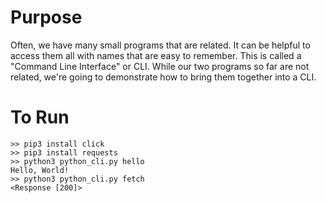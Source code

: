 # Purpose
Often, we have many small programs that are related. It can be helpful to access them all with names that are easy to remember. This is called a "Command Line Interface" or CLI. While our two programs so far are not related, we're going to demonstrate how to bring them together into a CLI.

# To Run
```
>> pip3 install click
>> pip3 install requests
>> python3 python_cli.py hello
Hello, World!
>> python3 python_cli.py fetch
<Response [200]>
```
